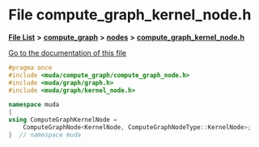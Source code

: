 

# File compute\_graph\_kernel\_node.h

[**File List**](files.md) **>** [**compute\_graph**](dir_b4aad8ec408afb185bc8426846668e86.md) **>** [**nodes**](dir_7ff8159720d09b9da5f49b4c95af33a4.md) **>** [**compute\_graph\_kernel\_node.h**](compute__graph__kernel__node_8h.md)

[Go to the documentation of this file](compute__graph__kernel__node_8h.md)


```C++
#pragma once
#include <muda/compute_graph/compute_graph_node.h>
#include <muda/graph/graph.h>
#include <muda/graph/kernel_node.h>

namespace muda
{
using ComputeGraphKernelNode =
    ComputeGraphNode<KernelNode, ComputeGraphNodeType::KernelNode>;
}  // namespace muda
```



